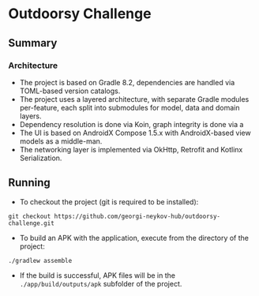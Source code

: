 Outdoorsy Challenge
===================

## Summary

### Architecture

* The project is based on Gradle 8.2, dependencies are handled via TOML-based version catalogs.
* The project uses a layered architecture, with separate Gradle modules per-feature, each split into
  submodules for model, data and domain layers.
* Dependency resolution is done via Koin, graph integrity is done via a
* The UI is based on AndroidX Compose 1.5.x with AndroidX-based view models as a middle-man.
* The networking layer is implemented via OkHttp, Retrofit and Kotlinx Serialization.

## Running

* To checkout the project (git is required to be installed):

```
git checkout https://github.com/georgi-neykov-hub/outdoorsy-challenge.git
```

* To build an APK with the application, execute from the directory of the project:

```
./gradlew assemble
```

* If the build is successful, APK files will be in the `./app/build/outputs/apk` subfolder of the
  project.



